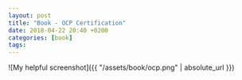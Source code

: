 ```yaml
---
layout: post
title: "Book - OCP Certification"
date: 2018-04-22 20:40 +0200
categories: [book]
tags:
---
```

<!--more-->
<div>
</div>
![My helpful screenshot]({{ "/assets/book/ocp.png" | absolute_url }})
